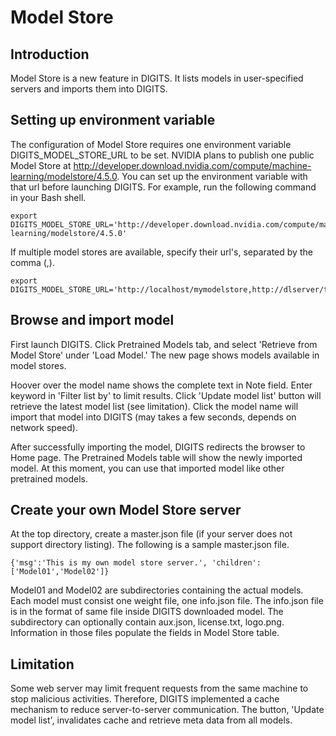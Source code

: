 # Model Store


## Introduction
Model Store is a new feature in DIGITS.
It lists models in user-specified servers and imports them into DIGITS.


## Setting up environment variable
The configuration of Model Store requires one environment variable DIGITS_MODEL_STORE_URL to be set.
NVIDIA plans to publish one public Model Store at http://developer.download.nvidia.com/compute/machine-learning/modelstore/4.5.0.
You can set up the environment variable with that url before launching DIGITS.
For example, run the following command in your Bash shell.
``` shell
export DIGITS_MODEL_STORE_URL='http://developer.download.nvidia.com/compute/machine-learning/modelstore/4.5.0'
```
If multiple model stores are available, specify their url's, separated by the comma (,).
``` shell
export DIGITS_MODEL_STORE_URL='http://localhost/mymodelstore,http://dlserver/teammodelstore'
```


## Browse and import model
First launch DIGITS.
Click Pretrained Models tab, and select 'Retrieve from Model Store' under 'Load Model.'
The new page shows models available in model stores.

Hoover over the model name shows the complete text in Note field.
Enter keyword in 'Filter list by' to limit results.
Click 'Update model list' button will retrieve the latest model list (see limitation).
Click the model name will import that model into DIGITS (may takes a few seconds, depends on network speed).

After successfully importing the model, DIGITS redirects the browser to Home page.
The Pretrained Models table will show the newly imported model.
At this moment, you can use that imported model like other pretrained models.


## Create your own Model Store server
At the top directory, create a master.json file (if your server does not support directory listing).
The following is a sample master.json file.
```
{'msg':'This is my own model store server.', 'children':['Model01','Model02']}
```
Model01 and Model02 are subdirectories containing the actual models.
Each model must consist one weight file, one info.json file.
The info.json file is in the format of same file inside DIGITS downloaded model.
The subdirectory can optionally contain aux.json, license.txt, logo.png.
Information in those files populate the fields in Model Store table.


## Limitation
Some web server may limit frequent requests from the same machine to stop malicious activities.
Therefore, DIGITS implemented a cache mechanism to reduce server-to-server communication.
The button, 'Update model list', invalidates cache and retrieve meta data from all models.
